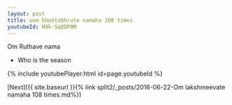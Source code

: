 ```yaml
---
layout: post
title: oom bhootabhrute namaha 108 times
youtubeId: N9k-SqQDP0M
---
```

 
 
Om Ruthave nama 
 
 -  Who is the season 
 
  
 
  
 
 
 
 
 
 


{% include youtubePlayer.html id=page.youtubeId %}
 
[Next]({{ site.baseurl }}{% link  split2/_posts/2016-06-22-Om lakshmeevate namaha 108 times.md%})
 

